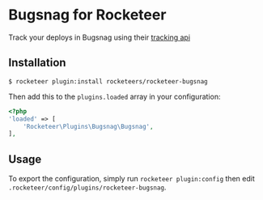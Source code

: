 # Bugsnag for Rocketeer

Track your deploys in Bugsnag using their [tracking api](https://bugsnag.com/docs/deploy-tracking-api)

## Installation

```shell
$ rocketeer plugin:install rocketeers/rocketeer-bugsnag
```

Then add this to the `plugins.loaded` array in your configuration:

```php
<?php
'loaded' => [
    'Rocketeer\Plugins\Bugsnag\Bugsnag',
],
```

## Usage

To export the configuration, simply run `rocketeer plugin:config` then edit `.rocketeer/config/plugins/rocketeer-bugsnag`.